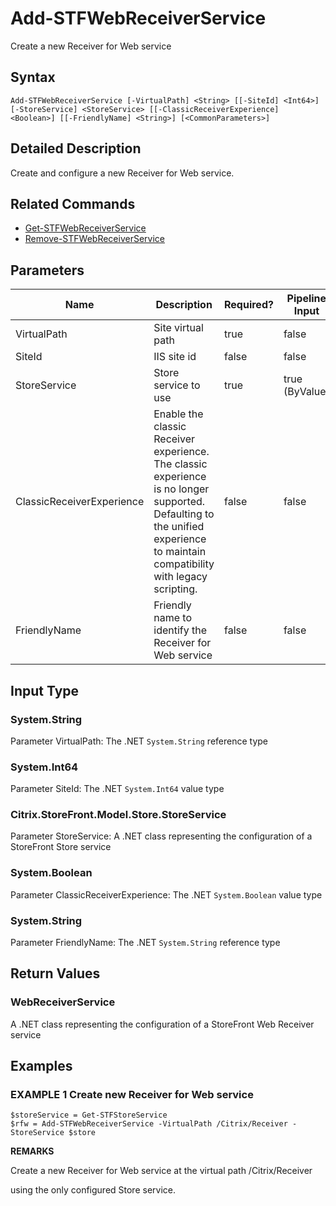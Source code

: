 ﻿# Add-STFWebReceiverService

Create a new Receiver for Web service

## Syntax

```
Add-STFWebReceiverService [-VirtualPath] <String> [[-SiteId] <Int64>] [-StoreService] <StoreService> [[-ClassicReceiverExperience] <Boolean>] [[-FriendlyName] <String>] [<CommonParameters>]
```

## Detailed Description

Create and configure a new Receiver for Web service.

## Related Commands

* [Get-STFWebReceiverService](Get-STFWebReceiverService.md)
* [Remove-STFWebReceiverService](Remove-STFWebReceiverService.md)

## Parameters

| Name   | Description | Required? | Pipeline Input | Default Value |
| --- | --- | --- | --- | --- |
|VirtualPath|Site virtual path|true|false| |
|SiteId|IIS site id|false|false| |
|StoreService|Store service to use|true|true (ByValue)| |
|ClassicReceiverExperience|Enable the classic Receiver experience. The classic experience is no longer supported. Defaulting to the unified experience to maintain compatibility with legacy scripting.|false|false| |
|FriendlyName|Friendly name to identify the Receiver for Web service|false|false| |

## Input Type

### System.String

Parameter VirtualPath: The .NET `System.String` reference type

### System.Int64

Parameter SiteId: The .NET `System.Int64` value type

### Citrix.StoreFront.Model.Store.StoreService

Parameter StoreService: A .NET class representing the configuration of a StoreFront Store service

### System.Boolean

Parameter ClassicReceiverExperience: The .NET `System.Boolean` value type

### System.String

Parameter FriendlyName: The .NET `System.String` reference type

## Return Values

### WebReceiverService

A .NET class representing the configuration of a StoreFront Web Receiver service

## Examples

### EXAMPLE 1 Create new Receiver for Web service

```
$storeService = Get-STFStoreService
$rfw = Add-STFWebReceiverService -VirtualPath /Citrix/Receiver -StoreService $store
```

**REMARKS**

Create a new Receiver for Web service at the virtual path /Citrix/Receiver 

using the only configured Store service.
